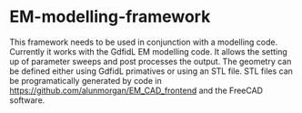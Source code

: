 # EM-modelling-framework
This framework needs to be used in conjunction with a modelling code. 
Currently it works with the GdfidL EM modelling code. 
It allows the setting up of parameter sweeps and post processes the output.
The geometry can be defined either using GdfidL primatives or using an STL file.
STL files can be programatically generated by code in https://github.com/alunmorgan/EM_CAD_frontend and the FreeCAD software.
